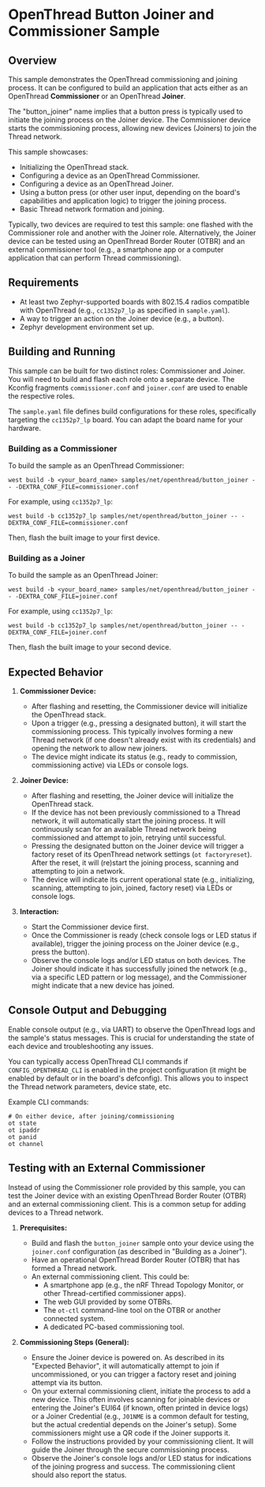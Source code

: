 # OpenThread Button Joiner and Commissioner Sample

## Overview

This sample demonstrates the OpenThread commissioning and joining process. It can be configured to build an application that acts either as an OpenThread **Commissioner** or an OpenThread **Joiner**.

The "button_joiner" name implies that a button press is typically used to initiate the joining process on the Joiner device. The Commissioner device starts the commissioning process, allowing new devices (Joiners) to join the Thread network.

This sample showcases:
-   Initializing the OpenThread stack.
-   Configuring a device as an OpenThread Commissioner.
-   Configuring a device as an OpenThread Joiner.
-   Using a button press (or other user input, depending on the board's capabilities and application logic) to trigger the joining process.
-   Basic Thread network formation and joining.

Typically, two devices are required to test this sample: one flashed with the Commissioner role and another with the Joiner role.
Alternatively, the Joiner device can be tested using an OpenThread Border Router (OTBR) and an external commissioner tool (e.g., a smartphone app or a computer application that can perform Thread commissioning).

## Requirements

-   At least two Zephyr-supported boards with 802.15.4 radios compatible with OpenThread (e.g., `cc1352p7_lp` as specified in `sample.yaml`).
-   A way to trigger an action on the Joiner device (e.g., a button).
-   Zephyr development environment set up.

## Building and Running

This sample can be built for two distinct roles: Commissioner and Joiner. You will need to build and flash each role onto a separate device. The Kconfig fragments `commissioner.conf` and `joiner.conf` are used to enable the respective roles.

The `sample.yaml` file defines build configurations for these roles, specifically targeting the `cc1352p7_lp` board. You can adapt the board name for your hardware.

### Building as a Commissioner

To build the sample as an OpenThread Commissioner:

```shell
west build -b <your_board_name> samples/net/openthread/button_joiner -- -DEXTRA_CONF_FILE=commissioner.conf
```

For example, using `cc1352p7_lp`:

```shell
west build -b cc1352p7_lp samples/net/openthread/button_joiner -- -DEXTRA_CONF_FILE=commissioner.conf
```

Then, flash the built image to your first device.

### Building as a Joiner

To build the sample as an OpenThread Joiner:

```shell
west build -b <your_board_name> samples/net/openthread/button_joiner -- -DEXTRA_CONF_FILE=joiner.conf
```

For example, using `cc1352p7_lp`:

```shell
west build -b cc1352p7_lp samples/net/openthread/button_joiner -- -DEXTRA_CONF_FILE=joiner.conf
```

Then, flash the built image to your second device.

## Expected Behavior

1.  **Commissioner Device:**
    *   After flashing and resetting, the Commissioner device will initialize the OpenThread stack.
    *   Upon a trigger (e.g., pressing a designated button), it will start the commissioning process. This typically involves forming a new Thread network (if one doesn't already exist with its credentials) and opening the network to allow new joiners.
    *   The device might indicate its status (e.g., ready to commission, commissioning active) via LEDs or console logs.

2.  **Joiner Device:**
    *   After flashing and resetting, the Joiner device will initialize the OpenThread stack.
    *   If the device has not been previously commissioned to a Thread network, it will automatically start the joining process. It will continuously scan for an available Thread network being commissioned and attempt to join, retrying until successful.
    *   Pressing the designated button on the Joiner device will trigger a factory reset of its OpenThread network settings (`ot factoryreset`). After the reset, it will (re)start the joining process, scanning and attempting to join a network.
    *   The device will indicate its current operational state (e.g., initializing, scanning, attempting to join, joined, factory reset) via LEDs or console logs.

3.  **Interaction:**
    *   Start the Commissioner device first.
    *   Once the Commissioner is ready (check console logs or LED status if available), trigger the joining process on the Joiner device (e.g., press the button).
    *   Observe the console logs and/or LED status on both devices. The Joiner should indicate it has successfully joined the network (e.g., via a specific LED pattern or log message), and the Commissioner might indicate that a new device has joined.

## Console Output and Debugging
Enable console output (e.g., via UART) to observe the OpenThread logs and the sample's status messages. This is crucial for understanding the state of each device and troubleshooting any issues.

You can typically access OpenThread CLI commands if `CONFIG_OPENTHREAD_CLI` is enabled in the project configuration (it might be enabled by default or in the board's defconfig). This allows you to inspect the Thread network parameters, device state, etc.

Example CLI commands:
```shell
# On either device, after joining/commissioning
ot state
ot ipaddr
ot panid
ot channel
```

## Testing with an External Commissioner

Instead of using the Commissioner role provided by this sample, you can test the Joiner device with an existing OpenThread Border Router (OTBR) and an external commissioning client. This is a common setup for adding devices to a Thread network.

1.  **Prerequisites:**
    *   Build and flash the `button_joiner` sample onto your device using the `joiner.conf` configuration (as described in "Building as a Joiner").
    *   Have an operational OpenThread Border Router (OTBR) that has formed a Thread network.
    *   An external commissioning client. This could be:
        *   A smartphone app (e.g., the nRF Thread Topology Monitor, or other Thread-certified commissioner apps).
        *   The web GUI provided by some OTBRs.
        *   The `ot-ctl` command-line tool on the OTBR or another connected system.
        *   A dedicated PC-based commissioning tool.

2.  **Commissioning Steps (General):**
    *   Ensure the Joiner device is powered on. As described in its "Expected Behavior", it will automatically attempt to join if uncommissioned, or you can trigger a factory reset and joining attempt via its button.
    *   On your external commissioning client, initiate the process to add a new device. This often involves scanning for joinable devices or entering the Joiner's EUI64 (if known, often printed in device logs) or a Joiner Credential (e.g., `J01NME` is a common default for testing, but the actual credential depends on the Joiner's setup). Some commissioners might use a QR code if the Joiner supports it.
    *   Follow the instructions provided by your commissioning client. It will guide the Joiner through the secure commissioning process.
    *   Observe the Joiner's console logs and/or LED status for indications of the joining progress and success. The commissioning client should also report the status.
